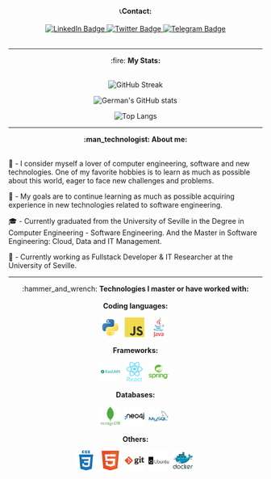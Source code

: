 <div align="center">
  📞<b>Contact:</b>
  <br></br>
  
  <a href="https://www.linkedin.com/in/antonio-germ%C3%A1n-m%C3%A1rquez-trujillo-0aaa63215">
    <img src="https://img.shields.io/badge/LinkedIn-blue?style=for-the-badge&logo=linkedin&logoColor=white" alt="LinkedIn Badge"/>
  </a>
  <a href="mailto:germanoctako@gmail.com">
    <img src="https://img.shields.io/badge/Gmail-D14836?style=for-the-badge&logo=gmail&logoColor=white" alt="Twitter Badge"/>
  </a>
  <a href="https://t.me/German1998x">
    <img src="https://img.shields.io/badge/Telegram-blue?style=for-the-badge&logo=telegram&logoColor=white" alt="Telegram Badge"/>
  </a>
</div>

<div align="center">
    <img src="https://komarev.com/ghpvc/?username=GermanMT&style=flat-square&color=blue" alt=""/>
</div>

---

<div align="center">
  :fire: <b>My Stats:</b>
  <br></br>

  ![GitHub Streak](https://github-readme-streak-stats.herokuapp.com/?user=GermanMT&theme=dark)

  ![German's GitHub stats](https://github-readme-stats-sigma-five.vercel.app/api?username=GermanMT&show_icons=true&theme=dark)

  ![Top Langs](https://github-readme-stats-sigma-five.vercel.app/api/top-langs/?username=GermanMT&layout=compact&theme=dark)
</div>

---

<div align="center">
  <b>:man_technologist: About me:</b>
  <br></br>
</div>

📖 - I consider myself a lover of computer engineering, software and new technologies. One of my favorite hobbies is to learn as much as possible about this world, eager to face new challenges and problems.

🎯 - My goals are to continue learning as much as possible acquiring experience in new technologies related to software engineering.

🎓 - Currently graduated from the University of Seville in the Degree in Computer Engineering - Software Engineering. And the Master in Software Engineering: Cloud, Data and IT Management.

💼 - Currently working as Fullstack Developer & IT Researcher at the University of Seville.

---

<div align="center">
  :hammer_and_wrench: <b>Technologies I master or have worked with:</b>
  <br></br>
</div>

<div align="center">
  <b>Coding languages:</b>
  
  <img src="https://github.com/devicons/devicon/blob/master/icons/python/python-original.svg" title="Python" alt="Python" width="40" height="40"/>&nbsp;
  <img src="https://github.com/devicons/devicon/blob/master/icons/javascript/javascript-original.svg" title="JavaScript" alt="JavaScript" width="40" height="40"/>&nbsp;
  <img src="https://github.com/devicons/devicon/blob/master/icons/java/java-original-wordmark.svg" title="Java" alt="Java" width="40" height="40"/>&nbsp;

  <b>Frameworks:</b>
  
  <img src="https://github.com/devicons/devicon/blob/master/icons/fastapi/fastapi-original-wordmark.svg" title="FastAPI" alt="FastAPI" width="40" height="40"/>&nbsp;
  <img src="https://github.com/devicons/devicon/blob/master/icons/react/react-original-wordmark.svg" title="React" alt="React" width="40" height="40"/>&nbsp;
  <img src="https://github.com/devicons/devicon/blob/master/icons/spring/spring-original-wordmark.svg" title="Spring" alt="Spring" width="40" height="40"/>&nbsp;

  <b>Databases:</b>
  
  <img src="https://github.com/devicons/devicon/blob/master/icons/mongodb/mongodb-plain-wordmark.svg" title="MongoDB" alt="MongoDB" width="40" height="40"/>&nbsp;
  <img src="https://github.com/devicons/devicon/blob/master/icons/neo4j/neo4j-original-wordmark.svg" title="Neo4j" alt="Neo4j" width="40" height="40"/>&nbsp;
  <img src="https://github.com/devicons/devicon/blob/master/icons/mysql/mysql-plain-wordmark.svg" title="MySQL" alt="MySQL" width="40" height="40"/>&nbsp;

  <b>Others:</b>
  
  <img src="https://github.com/devicons/devicon/blob/master/icons/css3/css3-plain-wordmark.svg"  title="CSS3" alt="CSS" width="40" height="40"/>&nbsp;
  <img src="https://github.com/devicons/devicon/blob/master/icons/html5/html5-original.svg" title="HTML5" alt="HTML" width="40" height="40"/>&nbsp;
  <img src="https://github.com/devicons/devicon/blob/master/icons/git/git-original-wordmark.svg" title="Git" alt="Git" width="40" height="40"/>&nbsp;
  <img src="https://github.com/devicons/devicon/blob/master/icons/ubuntu/ubuntu-plain-wordmark.svg" title="Ubuntu" alt="Ubuntu" width="40" height="40"/>&nbsp;
  <img src="https://github.com/devicons/devicon/blob/master/icons/docker/docker-original-wordmark.svg" title="Docker" alt="Docker" width="40" height="40"/>&nbsp;
</div>
